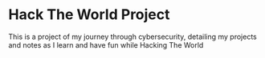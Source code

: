 # Hack The World Project
This is a project of my journey through cybersecurity, detailing my projects and notes as I learn and have fun while Hacking The World
